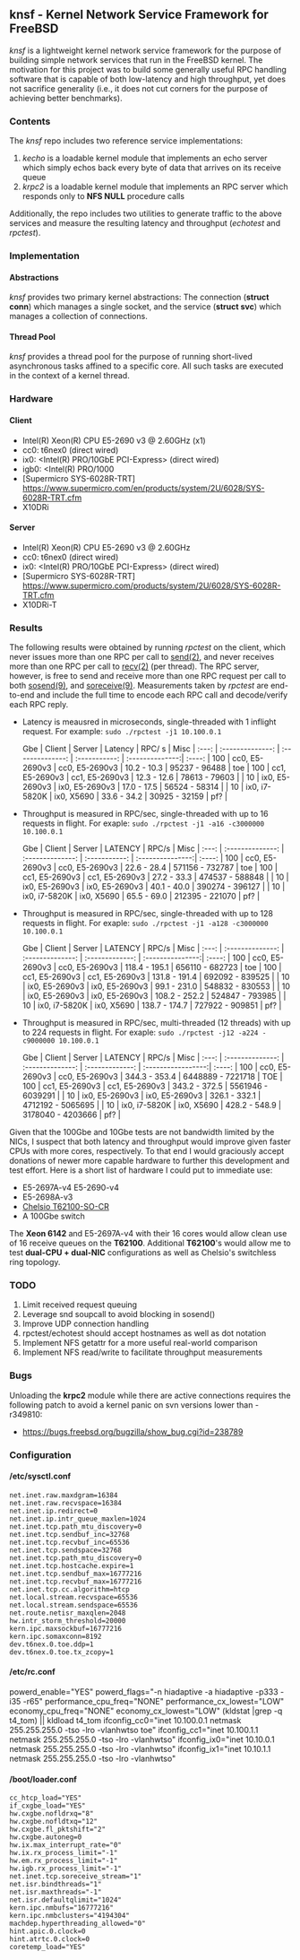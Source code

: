 ## knsf - Kernel Network Service Framework for FreeBSD

*knsf* is a lightweight kernel network service framework for the purpose
of building simple network services that run in the FreeBSD kernel.
The motivation for this project was to build some generally useful RPC
handling software that is capable of both low-latency and high throughput,
yet does not sacrifice generality (i.e., it does not cut corners for the
purpose of achieving better benchmarks).

### Contents
The *knsf* repo includes two reference service implementations:
1. *kecho* is a loadable kernel module that implements an echo server which
simply echos back every byte of data that arrives on its receive queue
2. *krpc2* is a loadable kernel module that implements an RPC server which
responds only to **NFS NULL** procedure calls

Additionally, the repo includes two utilities to generate traffic to the above
services and measure the resulting latency and throughput (*echotest* and *rpctest*).

### Implementation
#### Abstractions
*knsf* provides two primary kernel abstractions: The connection (**struct conn**)
which manages a single socket, and the service (**struct svc**) which manages
a collection of connections.

#### Thread Pool
*knsf* provides a thread pool for the purpose of running short-lived asynchronous
tasks affined to a specific core.  All such tasks are executed in the context
of a kernel thread.

### Hardware
#### Client
* Intel(R) Xeon(R) CPU E5-2690 v3 @ 2.60GHz (x1)
* cc0: t6nex0 <Chelsio T62100-SO-CR> (direct wired)
* ix0: <Intel(R) PRO/10GbE PCI-Express> (direct wired)
* igb0: <Intel(R) PRO/1000
* [Supermicro SYS-6028R-TRT] https://www.supermicro.com/en/products/system/2U/6028/SYS-6028R-TRT.cfm
* X10DRi

#### Server
* Intel(R) Xeon(R) CPU E5-2690 v3 @ 2.60GHz
* cc0: t6nex0 <Chelsio T62100-SO-CR> (direct wired)
* ix0: <Intel(R) PRO/10GbE PCI-Express> (direct wired)
* [Supermicro SYS-6028R-TRT] https://www.supermicro.com/products/system/2U/6028/SYS-6028R-TRT.cfm
* X10DRi-T

### Results

The following results were obtained by running *rpctest* on the client,
which never issues more than one RPC per call to
[send(2)](https://www.freebsd.org/cgi/man.cgi?query=send&sektion=2),
and never receives more than one RPC per call to
[recv(2)](https://www.freebsd.org/cgi/man.cgi?query=recv&sektion=2)
(per thread).  The RPC server, however, is free to send and receive more
than one RPC request per call to both
[sosend(9)](https://www.freebsd.org/cgi/man.cgi?query=sosend&sektion=9),
and
[soreceive(9)](https://www.freebsd.org/cgi/man.cgi?query=soreceive&sektion=9).
Measurements taken by *rpctest* are end-to-end and include the full time
to encode each RPC call and decode/verify each RPC reply.

* Latency is meausred in microseconds, single-threaded with 1 inflight request.
For example: `sudo ./rpctest -j1 10.100.0.1`

  Gbe  |       Client     |       Server     |    Latency    |      RPC/ s     |  Misc  |
 :---: | :--------------: | :--------------: | :-----------: | :--------------:| :----: |
  100  |  cc0, E5-2690v3  |  cc0, E5-2690v3  |  10.2 - 10.3  |  95237 - 96488  |   toe  |
  100  |  cc1, E5-2690v3  |  cc1, E5-2690v3  |  12.3 - 12.6  |  78613 - 79603  |        |
   10  |  ix0, E5-2690v3  |  ix0, E5-2690v3  |  17.0 - 17.5  |  56524 - 58314  |        |
   10  |  ix0, i7-5820K   |  ix0, X5690      |  33.6 - 34.2  |  30925 - 32159  |   pf?  |

* Throughput is measured in RPC/sec, single-threaded with up to 16 requests
in flight.  For exaple: `sudo ./rpctest -j1 -a16 -c3000000 10.100.0.1`

  Gbe  |       Client     |       Server     |    LATENCY    |        RPC/s     |  Misc  |
 :---: | :--------------: | :--------------: | :-----------: | :---------------:| :----: |
  100  |  cc0, E5-2690v3  |  cc0, E5-2690v3  |  22.6 - 28.4  |  571156 - 732787 |   toe  |
  100  |  cc1, E5-2690v3  |  cc1, E5-2690v3  |  27.2 - 33.3  |  474537 - 588848 |        |
   10  |  ix0, E5-2690v3  |  ix0, E5-2690v3  |  40.1 - 40.0  |  390274 - 396127 |        |
   10  |  ix0, i7-5820K   |  ix0, X5690      |  65.5 - 69.0  |  212395 - 221070 |   pf?  |

* Throughput is measured in RPC/sec, single-threaded with up to 128 requests
in flight.  For exaple: `sudo ./rpctest -j1 -a128 -c3000000 10.100.0.1`

  Gbe  |       Client     |       Server     |      LATENCY    |        RPC/s     |  Misc  |
 :---: | :--------------: | :--------------: | :-------------: | :---------------:| :----: |
  100  |  cc0, E5-2690v3  |  cc0, E5-2690v3  |  118.4 - 195.1  |  656110 - 682723 |   toe  |
  100  |  cc1, E5-2690v3  |  cc1, E5-2690v3  |  131.8 - 191.4  |  692092 - 839525 |        |
   10  |  ix0, E5-2690v3  |  ix0, E5-2690v3  |   99.1 - 231.0  |  548832 - 830553 |        |
   10  |  ix0, E5-2690v3  |  ix0, E5-2690v3  |  108.2 - 252.2   | 524847 - 793985 |        |
   10  |  ix0, i7-5820K   |  ix0, X5690      |  138.7 - 174.7  |  727922 - 909851 |   pf?  |

* Throughput is measured in RPC/sec, multi-threaded (12 threads) with up to 224
requests in flight.  For exaple: `sudo ./rpctest -j12 -a224 -c9000000 10.100.0.1`

  Gbe  |       Client     |       Server     |     LATENCY     |        RPC/s       |  Misc  |
 :---: | :--------------: | :--------------: | :-------------: | :-----------------:| :----: |
  100  |  cc0, E5-2690v3  |  cc0, E5-2690v3  |  344.3 - 353.4  |  6448889 - 7221718 |   TOE  |
  100  |  cc1, E5-2690v3  |  cc1, E5-2690v3  |  343.2 - 372.5  |  5561946 - 6039291 |        |
   10  |  ix0, E5-2690v3  |  ix0, E5-2690v3  |  326.1 - 332.1  |  4712192 - 5065695 |        |
   10  |  ix0, i7-5820K   |  ix0, X5690      |  428.2 - 548.9  |  3178040 - 4203666 |   pf?  |


Given that the 100Gbe and 10Gbe tests are not bandwidth limited by the NICs,
I suspect that both latency and throughput would improve given faster CPUs
with more cores, respectively.  To that end I would graciously accept donations
of newer more capable hardware to further this development and test effort.
Here is a short list of hardware I could put to immediate use:

* E5-2697A-v4 E5-2690-v4
* E5-2698A-v3
* [Chelsio T62100-SO-CR](https://www.chelsio.com/nic/unified-wire-adapters/t62100-so-cr/)
* A 100Gbe switch

The **Xeon 6142** and E5-2697A-v4 with their 16 cores would allow clean use
of 16 receive queues on the **T62100**.
Additional **T62100**'s would allow me to test **dual-CPU + dual-NIC**
configurations as well as Chelsio's switchless ring topology.

### TODO
1. Limit received request queuing
2. Leverage snd soupcall to avoid blocking in sosend()
3. Improve UDP connection handling
4. rpctest/echotest should accept hostnames as well as dot notation
5. Implement NFS getattr for a more useful real-world comparison
6. Implement NFS read/write to facilitate throughput measurements

### Bugs
Unloading the **krpc2** module while there are active connections requires
the following patch to avoid a kernel panic on svn versions lower than
-r349810:
* https://bugs.freebsd.org/bugzilla/show_bug.cgi?id=238789

### Configuration

#### /etc/sysctl.conf

```
net.inet.raw.maxdgram=16384
net.inet.raw.recvspace=16384
net.inet.ip.redirect=0
net.inet.ip.intr_queue_maxlen=1024
net.inet.tcp.path_mtu_discovery=0
net.inet.tcp.sendbuf_inc=32768
net.inet.tcp.recvbuf_inc=65536
net.inet.tcp.sendspace=32768
net.inet.tcp.path_mtu_discovery=0
net.inet.tcp.hostcache.expire=1
net.inet.tcp.sendbuf_max=16777216
net.inet.tcp.recvbuf_max=16777216
net.inet.tcp.cc.algorithm=htcp
net.local.stream.recvspace=65536
net.local.stream.sendspace=65536
net.route.netisr_maxqlen=2048
hw.intr_storm_threshold=20000
kern.ipc.maxsockbuf=16777216
kern.ipc.somaxconn=8192
dev.t6nex.0.toe.ddp=1
dev.t6nex.0.toe.tx_zcopy=1
```

#### /etc/rc.conf
powerd_enable="YES"
powerd_flags="-n hiadaptive -a hiadaptive -p333 -i35 -r65"
performance_cpu_freq="NONE"
performance_cx_lowest="LOW"
economy_cpu_freq="NONE"
economy_cx_lowest="LOW"
(kldstat |grep -q t4_tom) || kldload t4_tom
ifconfig_cc0="inet 10.100.0.1 netmask 255.255.255.0 -tso -lro -vlanhwtso toe"
ifconfig_cc1="inet 10.100.1.1 netmask 255.255.255.0 -tso -lro -vlanhwtso"
ifconfig_ix0="inet 10.10.0.1 netmask 255.255.255.0 -tso -lro -vlanhwtso"
ifconfig_ix1="inet 10.10.1.1 netmask 255.255.255.0 -tso -lro -vlanhwtso"

#### /boot/loader.conf

```
cc_htcp_load="YES"
if_cxgbe_load="YES"
hw.cxgbe.nofldrxq="8"
hw.cxgbe.nofldtxq="12"
hw.cxgbe.fl_pktshift="2"
hw.cxgbe.autoneg=0
hw.ix.max_interrupt_rate="0"
hw.ix.rx_process_limit="-1"
hw.em.rx_process_limit="-1"
hw.igb.rx_process_limit="-1"
net.inet.tcp.soreceive_stream="1"
net.isr.bindthreads="1"
net.isr.maxthreads="-1"
net.isr.defaultqlimit="1024"
kern.ipc.nmbufs="16777216"
kern.ipc.nmbclusters="4194304"
machdep.hyperthreading_allowed="0"
hint.apic.0.clock=0
hint.atrtc.0.clock=0
coretemp_load="YES"

```
